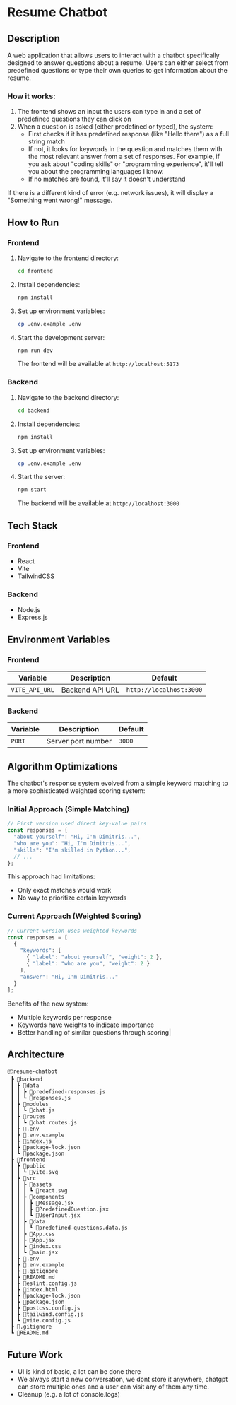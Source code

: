 # Resume Chatbot

## Description
A web application that allows users to interact with a chatbot specifically designed to answer questions about a resume. Users can either select from predefined questions or type their own queries to get information about the resume. 

### How it works:
1. The frontend shows an input the users can type in and a set of predefined questions they can click on
2. When a question is asked (either predefined or typed), the system:
   - First checks if it has predefined response (like "Hello there") as a full string match
   - If not, it looks for keywords in the question and matches them with the most relevant answer from a set of responses. For example, if you ask about "coding skills" or "programming experience", it'll tell you about the programming languages I know.
   - If no matches are found, it'll say it doesn't understand

If there is a different kind of error (e.g. network issues), it will display a "Something went wrong!" message.

## How to Run

### Frontend
1. Navigate to the frontend directory:
   ```bash
   cd frontend
   ```
2. Install dependencies:
   ```bash
   npm install
   ```
3. Set up environment variables:
   ```bash
   cp .env.example .env
   ```
4. Start the development server:
   ```bash
   npm run dev
   ```
   The frontend will be available at `http://localhost:5173`

### Backend
1. Navigate to the backend directory:
   ```bash
   cd backend
   ```
2. Install dependencies:
   ```bash
   npm install
   ```
3. Set up environment variables:
   ```bash
   cp .env.example .env
   ```
4. Start the server:
   ```bash
   npm start
   ```
   The backend will be available at `http://localhost:3000`

## Tech Stack

### Frontend
- React 
- Vite 
- TailwindCSS 


### Backend
- Node.js
- Express.js

## Environment Variables

### Frontend
| Variable | Description | Default |
|----------|-------------|---------|
| `VITE_API_URL` | Backend API URL | `http://localhost:3000` |

### Backend
| Variable | Description | Default |
|----------|-------------|---------|
| `PORT` | Server port number | `3000` |

## Algorithm Optimizations
The chatbot's response system evolved from a simple keyword matching to a more sophisticated weighted scoring system:

### Initial Approach (Simple Matching)
```javascript
// First version used direct key-value pairs
const responses = {
  "about yourself": "Hi, I'm Dimitris...",
  "who are you": "Hi, I'm Dimitris...",
  "skills": "I'm skilled in Python...",
  // ...
};
```
This approach had limitations:
- Only exact matches would work
- No way to prioritize certain keywords

### Current Approach (Weighted Scoring)
```javascript
// Current version uses weighted keywords
const responses = [
  {
    "keywords": [
      { "label": "about yourself", "weight": 2 },
      { "label": "who are you", "weight": 2 }
    ],
    "answer": "Hi, I'm Dimitris..."
  }
];
```
Benefits of the new system:
- Multiple keywords per response
- Keywords have weights to indicate importance
- Better handling of similar questions through scoring|

## Architecture
```
📦resume-chatbot
 ┣ 📂backend
 ┃ ┣ 📂data
 ┃ ┃ ┣ 📜predefined-responses.js
 ┃ ┃ ┗ 📜responses.js
 ┃ ┣ 📂modules
 ┃ ┃ ┗ 📜chat.js
 ┃ ┣ 📂routes
 ┃ ┃ ┗ 📜chat.routes.js
 ┃ ┣ 📜.env
 ┃ ┣ 📜.env.example
 ┃ ┣ 📜index.js
 ┃ ┣ 📜package-lock.json
 ┃ ┗ 📜package.json
 ┣ 📂frontend
 ┃ ┣ 📂public
 ┃ ┃ ┗ 📜vite.svg
 ┃ ┣ 📂src
 ┃ ┃ ┣ 📂assets
 ┃ ┃ ┃ ┗ 📜react.svg
 ┃ ┃ ┣ 📂components
 ┃ ┃ ┃ ┣ 📜Message.jsx
 ┃ ┃ ┃ ┣ 📜PredefinedQuestion.jsx
 ┃ ┃ ┃ ┗ 📜UserInput.jsx
 ┃ ┃ ┣ 📂data
 ┃ ┃ ┃ ┗ 📜predefined-questions.data.js
 ┃ ┃ ┣ 📜App.css
 ┃ ┃ ┣ 📜App.jsx
 ┃ ┃ ┣ 📜index.css
 ┃ ┃ ┗ 📜main.jsx
 ┃ ┣ 📜.env
 ┃ ┣ 📜.env.example
 ┃ ┣ 📜.gitignore
 ┃ ┣ 📜README.md
 ┃ ┣ 📜eslint.config.js
 ┃ ┣ 📜index.html
 ┃ ┣ 📜package-lock.json
 ┃ ┣ 📜package.json
 ┃ ┣ 📜postcss.config.js
 ┃ ┣ 📜tailwind.config.js
 ┃ ┗ 📜vite.config.js
 ┣ 📜.gitignore
 ┗ 📜README.md
```

## Future Work
- UI is kind of basic, a lot can be done there
- We always start a new conversation, we dont store it anywhere, chatgpt can store multiple ones and a user can visit any of them any time.
- Cleanup (e.g. a lot of console.logs)